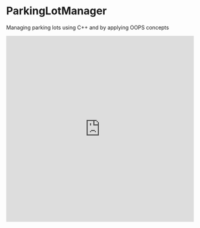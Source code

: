 # ParkingLotManager
 Managing parking lots using C++ and by applying OOPS concepts
<iframe src="https://roadmap.sh/r/embed?id=65f27805b9800126875c5f09" width="100%" height="500px" frameBorder="0"></iframe>